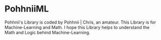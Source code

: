 # PohhniiML
Pohhnii's Library is coded by Pohhnii | Chris, an amateur. This Library is for Machine-Learning and Math. I hope this Library helps to understand the Math and Logic behind Machine-Learning.
